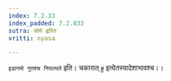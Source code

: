 ```yaml
---
index: 7.2.33
index_padded: 7.2.033
sutra: सोमे ह्वरित
vritti: nyasa

---
```

`इडागमो गुणश्च निपात्यते` इति। चकारात् `ह्रु` इत्येतस्यादेशाभावश्च।।